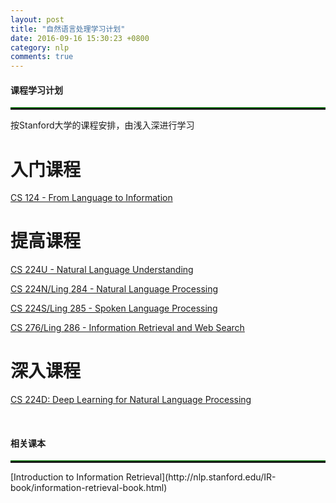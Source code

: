 ```yaml
---
layout: post
title: "自然语言处理学习计划"
date: 2016-09-16 15:30:23 +0800
category: nlp
comments: true
---
```


#### 课程学习计划
<hr style="height:2px;border:none;border-top:2px ridge green;" />
按Stanford大学的课程安排，由浅入深进行学习

 入门课程
============
[CS 124 - From Language to Information](http://web.stanford.edu/class/cs124/)


提高课程
============
[CS 224U - Natural Language Understanding](http://web.stanford.edu/class/cs224u/)

[CS 224N/Ling 284 - Natural Language Processing](http://web.stanford.edu/class/cs224n/)

[CS 224S/Ling 285 - Spoken Language Processing](http://web.stanford.edu/class/cs224s/)

[CS 276/Ling 286 - Information Retrieval and Web Search](http://web.stanford.edu/class/cs276/)


深入课程
============
[CS 224D: Deep Learning for Natural Language Processing](http://cs224d.stanford.edu/)

<br>

#### 相关课本
<hr style="height:2px;border:none;border-top:2px ridge green;" />
[Introduction to Information Retrieval](http://nlp.stanford.edu/IR-book/information-retrieval-book.html)
